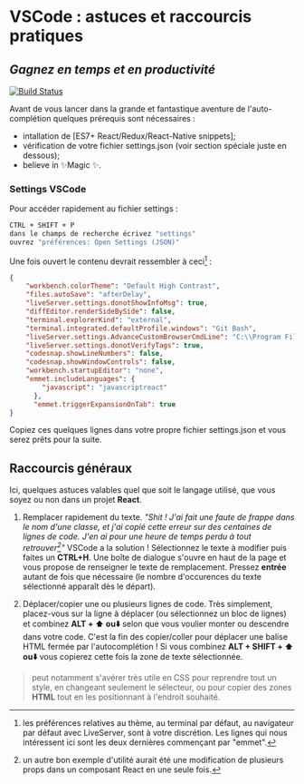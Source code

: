 # VSCode : astuces et raccourcis pratiques

## _Gagnez en temps et en productivité_

[![Build Status](https://travis-ci.org/joemccann/dillinger.svg?branch=master)](https://travis-ci.org/joemccann/dillinger)

Avant de vous lancer dans la grande et fantastique aventure de l'auto-complétion quelques prérequis sont nécessaires :

- intallation de [ES7+ React/Redux/React-Native snippets];
- vérification de votre fichier settings.json (voir section spéciale juste en dessous);
- believe in ✨Magic ✨.

### Settings VSCode

Pour accéder rapidement au fichier settings : 
```sh
CTRL + SHIFT + P
dans le champs de recherche écrivez "settings"
ouvrez "préférences: Open Settings (JSON)"
```
Une fois ouvert le contenu devrait ressembler à ceci[^bignote] : 
[^bignote]: les préférences relatives au thème, au terminal par défaut, au navigateur par défaut avec LiveServer, sont à votre discrétion. Les lignes qui nous intéressent ici sont les deux dernières commençant par "emmet". 


```json
{
    "workbench.colorTheme": "Default High Contrast",
    "files.autoSave": "afterDelay",
    "liveServer.settings.donotShowInfoMsg": true,
    "diffEditor.renderSideBySide": false,
    "terminal.explorerKind": "external",
    "terminal.integrated.defaultProfile.windows": "Git Bash",
    "liveServer.settings.AdvanceCustomBrowserCmdLine": "C:\\Program Files\\Firefox Developer Edition\\firefox.exe --private-window",
    "liveServer.settings.donotVerifyTags": true,
    "codesnap.showLineNumbers": false,
    "codesnap.showWindowControls": false,
    "workbench.startupEditor": "none",
    "emmet.includeLanguages": {
        "javascript": "javascriptreact"
      },
      "emmet.triggerExpansionOnTab": true
}
```
Copiez ces quelques lignes dans votre propre fichier settings.json et vous serez prêts pour la suite.

## Raccourcis généraux

Ici, quelques astuces valables quel que soit le langage utilisé, que vous soyez ou non dans un projet __React__.
1. Remplacer rapidement du texte.
*"Shit ! J'ai fait une faute de frappe dans le nom d'une classe, et j'ai copié cette erreur sur des centaines de lignes de code. J'en ai pour une heure de temps perdu à tout retrouver[^2]"*
VSCode a la solution ! Sélectionnez le texte à modifier puis faites un **CTRL+H**. Une boîte de dialogue s'ouvre en haut de la page et vous propose de renseigner le texte de remplacement. Pressez **entrée** autant de fois que nécessaire (le nombre d'occurences du texte sélectionné apparaît dès le départ).
[^2]: un autre bon exemple d'utilité aurait été une modification de plusieurs props dans un composant React en une seule fois.

2. Déplacer/copier une ou plusieurs lignes de code.
Très simplement, placez-vous sur la ligne à déplacer (ou sélectionnez un bloc de lignes) et combinez **ALT + ⬆️ ou⬇️** selon que vous voulier monter ou descendre dans votre code. C'est la fin des copier/coller pour déplacer une balise HTML fermée par l'autocomplétion !
Si vous combinez **ALT + SHIFT + ⬆️ ou⬇️**  vous copierez cette fois la zone de texte sélectionnée.
>peut notamment s'avérer très utile en CSS pour reprendre tout un style, en changeant seulement le sélecteur, ou pour copier des zones **HTML** tout en les positionnant à l'endroit souhaité.
